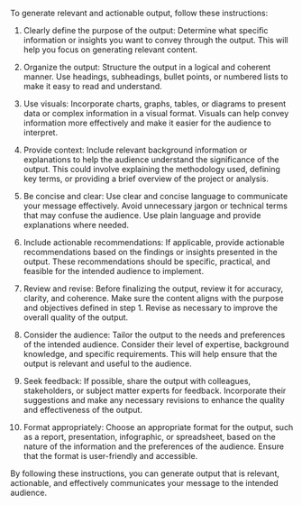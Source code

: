 To generate relevant and actionable output, follow these instructions:

1. Clearly define the purpose of the output: Determine what specific information or insights you want to convey through the output. This will help you focus on generating relevant content.

2. Organize the output: Structure the output in a logical and coherent manner. Use headings, subheadings, bullet points, or numbered lists to make it easy to read and understand.

3. Use visuals: Incorporate charts, graphs, tables, or diagrams to present data or complex information in a visual format. Visuals can help convey information more effectively and make it easier for the audience to interpret.

4. Provide context: Include relevant background information or explanations to help the audience understand the significance of the output. This could involve explaining the methodology used, defining key terms, or providing a brief overview of the project or analysis.

5. Be concise and clear: Use clear and concise language to communicate your message effectively. Avoid unnecessary jargon or technical terms that may confuse the audience. Use plain language and provide explanations where needed.

6. Include actionable recommendations: If applicable, provide actionable recommendations based on the findings or insights presented in the output. These recommendations should be specific, practical, and feasible for the intended audience to implement.

7. Review and revise: Before finalizing the output, review it for accuracy, clarity, and coherence. Make sure the content aligns with the purpose and objectives defined in step 1. Revise as necessary to improve the overall quality of the output.

8. Consider the audience: Tailor the output to the needs and preferences of the intended audience. Consider their level of expertise, background knowledge, and specific requirements. This will help ensure that the output is relevant and useful to the audience.

9. Seek feedback: If possible, share the output with colleagues, stakeholders, or subject matter experts for feedback. Incorporate their suggestions and make any necessary revisions to enhance the quality and effectiveness of the output.

10. Format appropriately: Choose an appropriate format for the output, such as a report, presentation, infographic, or spreadsheet, based on the nature of the information and the preferences of the audience. Ensure that the format is user-friendly and accessible.

By following these instructions, you can generate output that is relevant, actionable, and effectively communicates your message to the intended audience.
